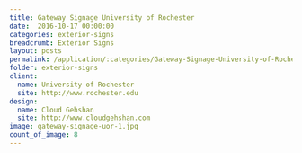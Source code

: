```yaml
---
title: Gateway Signage University of Rochester
date:  2016-10-17 00:00:00
categories: exterior-signs
breadcrumb: Exterior Signs
layout: posts
permalink: /application/:categories/Gateway-Signage-University-of-Rochester/
folder: exterior-signs
client:
  name: University of Rochester
  site: http://www.rochester.edu
design:
  name: Cloud Gehshan
  site: http://www.cloudgehshan.com
image: gateway-signage-uor-1.jpg
count_of_image: 8
---
```


<div class="col-xs-12 col-sm-12 col-md-12 col-lg-12">
  <div class="fotorama application-item__slider" data-nav="thumbs" data-thumbheight="109" border-width="3">
    <a {{ href | img : "fotorama/gateway-signage-uor-1.jpg" }}></a>
    <a {{ href | img : "fotorama/gateway-signage-uor-2.jpg" }}></a>
    <a {{ href | img : "fotorama/gateway-signage-uor-3.jpg" }}></a>
    <a {{ href | img : "fotorama/gateway-signage-uor-4.jpg" }}></a>
    <a {{ href | img : "fotorama/gateway-signage-uor-5.jpg" }}></a>
    <a {{ href | img : "fotorama/gateway-signage-uor-6.jpg" }}></a>
    <a {{ href | img : "fotorama/gateway-signage-uor-7.jpg" }}></a>
    <a {{ href | img : "fotorama/gateway-signage-uor-8.jpg" }}></a>
  </div>
  <div class="visible-xs application-item__icon-slider">
    <i class="icon-swipe"></i>
  </div>
</div>
